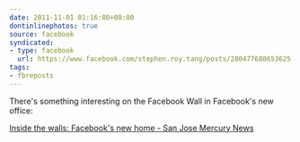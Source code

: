 ```yaml
---
date: 2011-11-01 01:16:00+08:00
dontinlinephotos: true
source: facebook
syndicated:
- type: facebook
  url: https://www.facebook.com/stephen.roy.tang/posts/280477688653625
tags:
- fbreposts
---
```


There's something interesting on the Facebook Wall in Facebook's new office: 

[Inside the walls: Facebook's new home - San Jose Mercury News](http://www.mercurynews.com/business/ci_19217500)